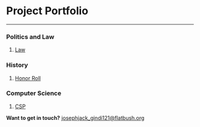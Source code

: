 # Project Portfolio

------

### Politics and Law

1. [Law](#)

### History

1. [Honor Roll](#)

### Computer Science

1. [CSP](#)

**Want to get in touch?** [josephjack_gindi121@flatbush.org](mailto:josephjack_gindi121@flatbush.org)
